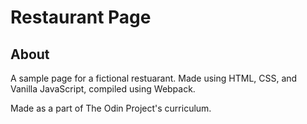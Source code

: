 # Restaurant Page

## About

A sample page for a fictional restuarant. Made using HTML, CSS, and Vanilla JavaScript, compiled using Webpack.

Made as a part of The Odin Project's curriculum.
